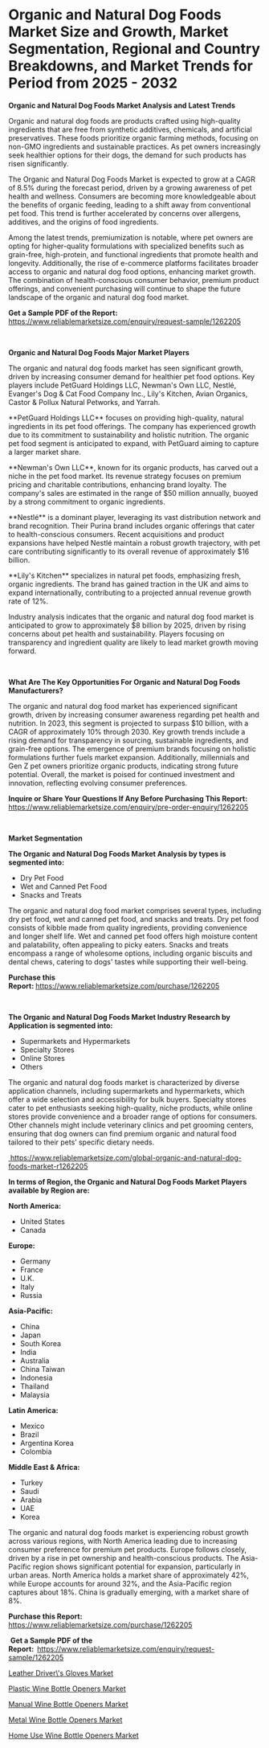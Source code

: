<p><h1>Organic and Natural Dog Foods Market Size and Growth, Market Segmentation, Regional and Country Breakdowns, and Market Trends for Period from 2025 -  2032</h1></p><p><strong>Organic and Natural Dog Foods Market Analysis and Latest Trends</strong></p>
<p><p>Organic and natural dog foods are products crafted using high-quality ingredients that are free from synthetic additives, chemicals, and artificial preservatives. These foods prioritize organic farming methods, focusing on non-GMO ingredients and sustainable practices. As pet owners increasingly seek healthier options for their dogs, the demand for such products has risen significantly.</p><p>The Organic and Natural Dog Foods Market is expected to grow at a CAGR of 8.5% during the forecast period, driven by a growing awareness of pet health and wellness. Consumers are becoming more knowledgeable about the benefits of organic feeding, leading to a shift away from conventional pet food. This trend is further accelerated by concerns over allergens, additives, and the origins of food ingredients.</p><p>Among the latest trends, premiumization is notable, where pet owners are opting for higher-quality formulations with specialized benefits such as grain-free, high-protein, and functional ingredients that promote health and longevity. Additionally, the rise of e-commerce platforms facilitates broader access to organic and natural dog food options, enhancing market growth. The combination of health-conscious consumer behavior, premium product offerings, and convenient purchasing will continue to shape the future landscape of the organic and natural dog food market.</p></p>
<p><strong>Get a Sample PDF of the Report:&nbsp;</strong> <a href="https://www.reliablemarketsize.com/enquiry/request-sample/1262205?utm_campaign=1143&utm_medium=2&utm_source=Github&utm_content=ia&utm_term=05042025&utm_id=organic-and-natural-dog-foods">https://www.reliablemarketsize.com/enquiry/request-sample/1262205</a></p>
<p>&nbsp;</p>
<p><strong>Organic and Natural Dog Foods Major Market Players</strong></p>
<p><p>The organic and natural dog foods market has seen significant growth, driven by increasing consumer demand for healthier pet food options. Key players include PetGuard Holdings LLC, Newman's Own LLC, Nestlé, Evanger's Dog & Cat Food Company Inc., Lily's Kitchen, Avian Organics, Castor & Pollux Natural Petworks, and Yarrah.</p><p>**PetGuard Holdings LLC** focuses on providing high-quality, natural ingredients in its pet food offerings. The company has experienced growth due to its commitment to sustainability and holistic nutrition. The organic pet food segment is anticipated to expand, with PetGuard aiming to capture a larger market share.</p><p>**Newman's Own LLC**, known for its organic products, has carved out a niche in the pet food market. Its revenue strategy focuses on premium pricing and charitable contributions, enhancing brand loyalty. The company's sales are estimated in the range of $50 million annually, buoyed by a strong commitment to organic ingredients.</p><p>**Nestlé** is a dominant player, leveraging its vast distribution network and brand recognition. Their Purina brand includes organic offerings that cater to health-conscious consumers. Recent acquisitions and product expansions have helped Nestlé maintain a robust growth trajectory, with pet care contributing significantly to its overall revenue of approximately $16 billion.</p><p>**Lily's Kitchen** specializes in natural pet foods, emphasizing fresh, organic ingredients. The brand has gained traction in the UK and aims to expand internationally, contributing to a projected annual revenue growth rate of 12%.</p><p>Industry analysis indicates that the organic and natural dog food market is anticipated to grow to approximately $8 billion by 2025, driven by rising concerns about pet health and sustainability. Players focusing on transparency and ingredient quality are likely to lead market growth moving forward.</p></p>
<p>&nbsp;</p>
<p><strong>What Are The Key Opportunities For Organic and Natural Dog Foods Manufacturers?</strong></p>
<p><p>The organic and natural dog food market has experienced significant growth, driven by increasing consumer awareness regarding pet health and nutrition. In 2023, this segment is projected to surpass $10 billion, with a CAGR of approximately 10% through 2030. Key growth trends include a rising demand for transparency in sourcing, sustainable ingredients, and grain-free options. The emergence of premium brands focusing on holistic formulations further fuels market expansion. Additionally, millennials and Gen Z pet owners prioritize organic products, indicating strong future potential. Overall, the market is poised for continued investment and innovation, reflecting evolving consumer preferences.</p></p>
<p><strong>Inquire or Share Your Questions If Any Before Purchasing This Report:</strong> <a href="https://www.reliablemarketsize.com/enquiry/pre-order-enquiry/1262205?utm_campaign=1143&utm_medium=2&utm_source=Github&utm_content=ia&utm_term=05042025&utm_id=organic-and-natural-dog-foods">https://www.reliablemarketsize.com/enquiry/pre-order-enquiry/1262205</a></p>
<p>&nbsp;</p>
<p><strong>Market Segmentation</strong></p>
<p><strong>The Organic and Natural Dog Foods Market Analysis by types is segmented into:</strong></p>
<p><ul><li>Dry Pet Food</li><li>Wet and Canned Pet Food</li><li>Snacks and Treats</li></ul></p>
<p><p>The organic and natural dog food market comprises several types, including dry pet food, wet and canned pet food, and snacks and treats. Dry pet food consists of kibble made from quality ingredients, providing convenience and longer shelf life. Wet and canned pet food offers high moisture content and palatability, often appealing to picky eaters. Snacks and treats encompass a range of wholesome options, including organic biscuits and dental chews, catering to dogs' tastes while supporting their well-being.</p></p>
<p><strong>Purchase this Report:&nbsp;</strong><a href="https://www.reliablemarketsize.com/purchase/1262205?utm_campaign=1143&utm_medium=2&utm_source=Github&utm_content=ia&utm_term=05042025&utm_id=organic-and-natural-dog-foods">https://www.reliablemarketsize.com/purchase/1262205</a></p>
<p>&nbsp;</p>
<p><strong>The Organic and Natural Dog Foods Market Industry Research by Application is segmented into:</strong></p>
<p><ul><li>Supermarkets and Hypermarkets</li><li>Specialty Stores</li><li>Online Stores</li><li>Others</li></ul></p>
<p><p>The organic and natural dog foods market is characterized by diverse application channels, including supermarkets and hypermarkets, which offer a wide selection and accessibility for bulk buyers. Specialty stores cater to pet enthusiasts seeking high-quality, niche products, while online stores provide convenience and a broader range of options for consumers. Other channels might include veterinary clinics and pet grooming centers, ensuring that dog owners can find premium organic and natural food tailored to their pets’ specific dietary needs.</p></p>
<p><a href="https://www.reliablemarketsize.com/global-organic-and-natural-dog-foods-market-r1262205?utm_campaign=1143&utm_medium=2&utm_source=Github&utm_content=ia&utm_term=05042025&utm_id=organic-and-natural-dog-foods">&nbsp;https://www.reliablemarketsize.com/global-organic-and-natural-dog-foods-market-r1262205</a></p>
<p><strong>In terms of Region, the Organic and Natural Dog Foods Market Players available by Region are:</strong></p>
<p>
    <p> <strong> North America: </strong>
        <ul>
            <li>United States</li>
            <li>Canada</li>
        </ul>
        </p> 
    <p> <strong> Europe: </strong>
        <ul>
            <li>Germany</li>
            <li>France</li>
            <li>U.K.</li>
            <li>Italy</li>
            <li>Russia</li>
        </ul>
        </p> 
    <p> <strong> Asia-Pacific: </strong>
        <ul>
            <li>China</li>
            <li>Japan</li>
            <li>South Korea</li>
            <li>India</li>
            <li>Australia</li>
            <li>China Taiwan</li>
            <li>Indonesia</li>
            <li>Thailand</li>
            <li>Malaysia</li>
        </ul>
        </p> 
    <p> <strong> Latin America: </strong>
        <ul>
            <li>Mexico</li>
            <li>Brazil</li>
            <li>Argentina Korea</li>
            <li>Colombia</li>
        </ul>
        </p> 
    <p> <strong> Middle East & Africa: </strong>
        <ul>
            <li>Turkey</li>
            <li>Saudi</li>
            <li>Arabia</li>
            <li>UAE</li>
            <li>Korea</li>
        </ul>
    </p>
    </p>
<p><p>The organic and natural dog foods market is experiencing robust growth across various regions, with North America leading due to increasing consumer preference for premium pet products. Europe follows closely, driven by a rise in pet ownership and health-conscious products. The Asia-Pacific region shows significant potential for expansion, particularly in urban areas. North America holds a market share of approximately 42%, while Europe accounts for around 32%, and the Asia-Pacific region captures about 18%. China is gradually emerging, with a market share of 8%.</p></p>
<p><strong>Purchase this Report: </strong><a href="https://www.reliablemarketsize.com/purchase/1262205?utm_campaign=1143&utm_medium=2&utm_source=Github&utm_content=ia&utm_term=05042025&utm_id=organic-and-natural-dog-foods">https://www.reliablemarketsize.com/purchase/1262205</a></p>
<p>&nbsp;<strong>Get a Sample PDF of the Report:&nbsp;&nbsp;</strong><a href="https://www.reliablemarketsize.com/enquiry/request-sample/1262205?utm_campaign=1143&utm_medium=2&utm_source=Github&utm_content=ia&utm_term=05042025&utm_id=organic-and-natural-dog-foods">https://www.reliablemarketsize.com/enquiry/request-sample/1262205</a></p>
<p><strong></strong></p>
<p><p><a href="https://github.com/catlowdarcys/Market-Research-Report-List-1/blob/main/leather-drivers-gloves-market.md?utm_campaign=1143&utm_medium=2&utm_source=Github&utm_content=ia&utm_term=05042025&utm_id=organic-and-natural-dog-foods">Leather Driver\'s Gloves Market</a></p><p><a href="https://github.com/baetahassaz6/Market-Research-Report-List-1/blob/main/plastic-wine-bottle-openers-market.md?utm_campaign=1143&utm_medium=2&utm_source=Github&utm_content=ia&utm_term=05042025&utm_id=organic-and-natural-dog-foods">Plastic Wine Bottle Openers Market</a></p><p><a href="https://github.com/ryanbell8967/Market-Research-Report-List-1/blob/main/manual-wine-bottle-openers-market.md?utm_campaign=1143&utm_medium=2&utm_source=Github&utm_content=ia&utm_term=05042025&utm_id=organic-and-natural-dog-foods">Manual Wine Bottle Openers Market</a></p><p><a href="https://github.com/yoshih12/Market-Research-Report-List-4/blob/main/metal-wine-bottle-openers-market.md?utm_campaign=1143&utm_medium=2&utm_source=Github&utm_content=ia&utm_term=05042025&utm_id=organic-and-natural-dog-foods">Metal Wine Bottle Openers Market</a></p><p><a href="https://github.com/koskasislo39/Market-Research-Report-List-1/blob/main/home-use-wine-bottle-openers-market.md?utm_campaign=1143&utm_medium=2&utm_source=Github&utm_content=ia&utm_term=05042025&utm_id=organic-and-natural-dog-foods">Home Use Wine Bottle Openers Market</a></p></p>